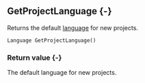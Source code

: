 ## GetProjectLanguage {-}

Returns the default [language](#language) for new projects.

```{sql}
Language GetProjectLanguage()
```

### Return value {-}

The default language for new projects.
